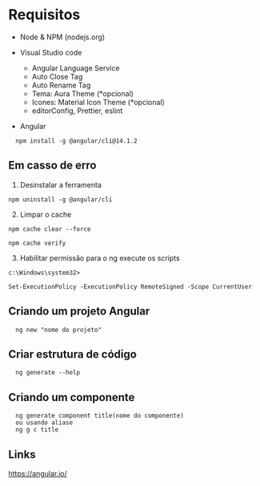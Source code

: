# Requisitos

- Node & NPM (nodejs.org)

- Visual Studio code
  - Angular Language Service
  - Auto Close Tag
  - Auto Rename Tag
  - Tema: Aura Theme (*opcional)
  - Icones: Material Icon Theme (*opcional)
  - editorConfig, Prettier, eslint

- Angular
``` 
  npm install -g @angular/cli@14.1.2
```

## Em casso de erro
  1. Desinstalar a ferramenta

    npm uninstall -g @angular/cli

  2. Limpar o cache

    npm cache clear --force

    npm cache verify

  3. Habilitar permissão para o ng execute os scripts

    c:\Windows\system32> 
    
    Set-ExecutionPolicy -ExecutionPolicy RemoteSigned -Scope CurrentUser

## Criando um projeto Angular
```
  ng new "nome do projeto"
```

## Criar estrutura de código
```
  ng generate --help
```

## Criando um componente
```
  ng generate component title(nome do componente) 
  ou usando aliase
  ng g c title
```
   
## Links
   https://angular.io/
